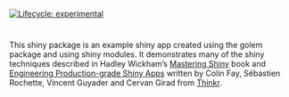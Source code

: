 
<!-- README.md is generated from README.Rmd. Please edit that file -->
<!-- badges: start -->

[![Lifecycle:
experimental](https://img.shields.io/badge/lifecycle-experimental-orange.svg)](https://lifecycle.r-lib.org/articles/stages.html#experimental)
<!-- badges: end -->

# 

This shiny package is an example shiny app created using the golem
package and using shiny modules. It demonstrates many of the shiny
techniques described in Hadley Wickham’s [Mastering
Shiny](https://mastering-shiny.org/) book and [Engineering
Production-grade Shiny Apps](https://engineering-shiny.org/) written by
Colin Fay, Sébastien Rochette, Vincent Guyader and Cervan Girad from
[Thinkr](https://rtask.thinkr.fr/).
